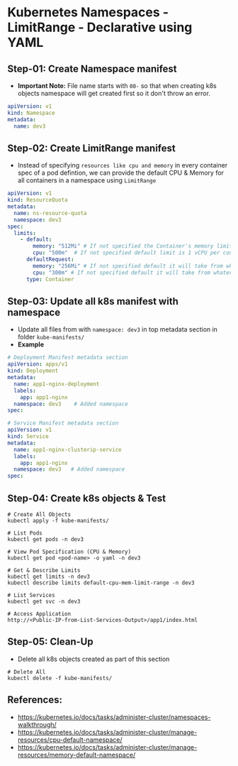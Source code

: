 # Kubernetes Namespaces - LimitRange - Declarative using YAML
## Step-01: Create Namespace manifest
- **Important Note:** File name starts with `00-`  so that when creating k8s objects namespace will get created first so it don't throw an error.
```yaml
apiVersion: v1
kind: Namespace
metadata:
  name: dev3
```

## Step-02: Create LimitRange manifest
- Instead of specifying `resources like cpu and memory` in every container spec of a pod defintion, we can provide the default CPU & Memory for all containers in a namespace using `LimitRange`
```yaml
apiVersion: v1
kind: ResourceQuota
metadata:
  name: ns-resource-quota
  namespace: dev3
spec:
  limits:
    - default:
        memory: "512Mi" # If not specified the Container's memory limit is set to 512Mi, which is the default memory limit for the namespace.
        cpu: "500m"  # If not specified default limit is 1 vCPU per container 
      defaultRequest:
        memory: "256Mi" # If not specified default it will take from whatever specified in limits.default.memory
        cpu: "300m" # If not specified default it will take from whatever specified in limits.default.cpu
      type: Container                        
```

## Step-03: Update all k8s manifest with namespace
- Update all files from with `namespace: dev3` in top metadata section in folder `kube-manifests/` 
- **Example**
```yaml
# Deployment Manifest metadata section
apiVersion: apps/v1
kind: Deployment
metadata:
  name: app1-nginx-deployment
  labels:
    app: app1-nginx
  namespace: dev3    # Added namespace
spec:

# Service Manifest metadata section
apiVersion: v1
kind: Service
metadata:
  name: app1-nginx-clusterip-service
  labels:
    app: app1-nginx
  namespace: dev3   # Added namespace
spec: 
```

## Step-04: Create k8s objects & Test
```
# Create All Objects
kubectl apply -f kube-manifests/

# List Pods
kubectl get pods -n dev3 

# View Pod Specification (CPU & Memory)
kubectl get pod <pod-name> -o yaml -n dev3

# Get & Describe Limits
kubectl get limits -n dev3
kubectl describe limits default-cpu-mem-limit-range -n dev3

# List Services
kubectl get svc -n dev3

# Access Application
http://<Public-IP-from-List-Services-Output>/app1/index.html

```
## Step-05: Clean-Up
- Delete all k8s objects created as part of this section
```
# Delete All
kubectl delete -f kube-manifests/
```







## References:
- https://kubernetes.io/docs/tasks/administer-cluster/namespaces-walkthrough/
- https://kubernetes.io/docs/tasks/administer-cluster/manage-resources/cpu-default-namespace/
- https://kubernetes.io/docs/tasks/administer-cluster/manage-resources/memory-default-namespace/

